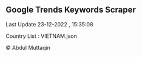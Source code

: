 

## Google Trends Keywords Scraper 
 
Last Update 23-12-2022 , 15:35:08

Country List :
VIETNAM.json



© Abdul Muttaqin 
